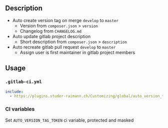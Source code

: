 ## Description

- Auto create version tag on merge `develop` to `master`
  - Version from `composer.json` > `version`
  - Changelog from `CHANGELOG.md`
- Auto update gitlab project description
  - Short description from `composer.json` > `description`
- Auto recreate gitlab pull request `develop` to `master`
  - Assign user is first maintainer in gitlab project members

## Usage

### `.gitlab-ci.yml`

```yaml
include:
  - https://plugins.studer-raimann.ch/Customizing/global/auto_version_tag_ci/build/auto_version_tag_ci.yml
```

### CI variables

Set `AUTO_VERSION_TAG_TOKEN` ci variable, protected and masked
